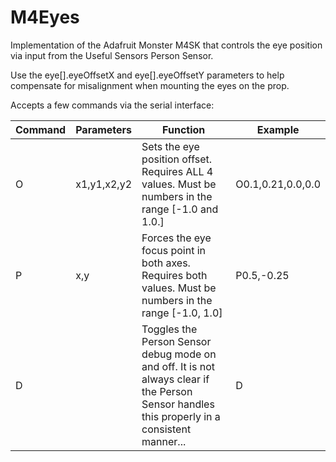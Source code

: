 # M4Eyes
Implementation of the Adafruit Monster M4SK that controls the eye position via input from the Useful Sensors Person Sensor.

Use the eye[].eyeOffsetX and eye[].eyeOffsetY parameters to help compensate for misalignment when mounting the eyes on the prop.

Accepts a few commands via the serial interface:

| Command | Parameters | Function | Example |
|---------|------------|----------|---------|
| O | x1,y1,x2,y2 | Sets the eye position offset. Requires ALL 4 values. Must be numbers in the range [-1.0 and 1.0.] | O0.1,0.21,0.0,0.0 |
| P | x,y | Forces the eye focus point in both axes. Requires both values. Must be numbers in the range [-1.0, 1.0] | P0.5,-0.25 |
| D | | Toggles the Person Sensor debug mode on and off. It is not always clear if the Person Sensor handles this properly in a consistent manner... | D |

